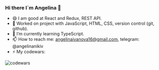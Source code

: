 ### Hi there I`m Angelina 👋
- 😄 I am good at React and Redux, REST API.
- 🔭 Worked on project with JavaScript, HTML, CSS, version control (git, github).
- 🌱 I’m currently learning TypeScript.
- 📫 How to reach me: angelinaivanova16@gmail.com, telegram: @angelinanikiv
- ⚡ My codewars:
<img src="https://www.codewars.com/users/angelina765436877/badges/large" alt="codewars">

<!--
**angelinaivanova16/angelinaivanova16** is a ✨ _special_ ✨ repository because its `README.md` (this file) appears on your GitHub profile.

Here are some ideas to get you started:

- 🔭 I’m currently working on ...
- 🌱 I’m currently learning ...
- 👯 I’m looking to collaborate on ...
- 🤔 I’m looking for help with ...
- 💬 Ask me about ...
- 📫 How to reach me: ...
- 😄 Pronouns: ...
- ⚡ Fun fact: ...
-->
